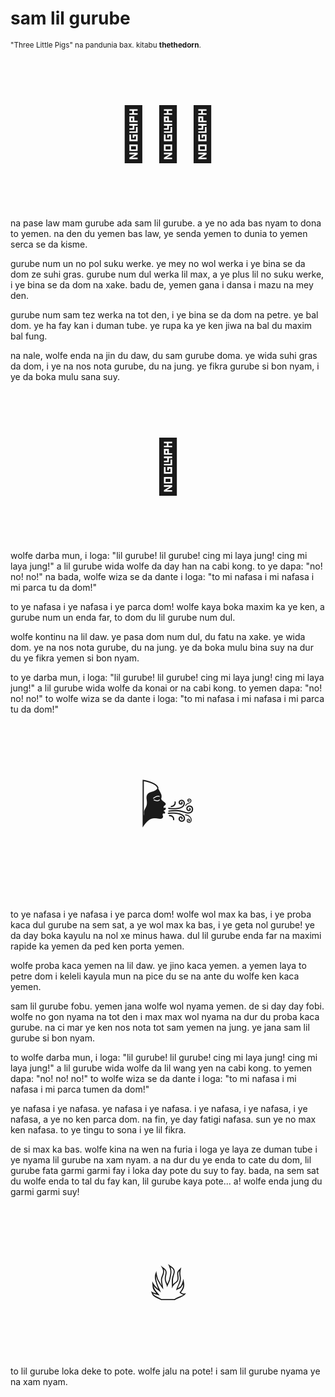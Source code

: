 # sam lil gurube

<small>"Three Little Pigs" na pandunia bax. kitabu **thethedorn**.</small>

<p style="font-size:6em;text-align:center;">🐷🐷🐷</p>

na pase law mam gurube ada sam lil gurube. a ye no ada bas nyam to
dona to yemen. na den du yemen bas law, ye senda yemen to dunia to
yemen serca se da kisme.

gurube num un no pol suku werke. ye mey no wol werka i ye bina se
da dom ze suhi gras. gurube num dul werka lil max, a ye plus lil no
suku werke, i ye bina se da dom na xake. badu de, yemen gana i dansa
i mazu na mey den.

gurube num sam tez werka na tot den, i ye bina se da dom na petre. ye
bal dom. ye ha fay kan i duman tube. ye rupa ka ye ken jiwa na bal
du maxim bal fung.

na nale, wolfe enda na jin du daw, du sam gurube doma. ye wida suhi
gras da dom, i ye na nos nota gurube, du na jung. ye fikra gurube si
bon nyam, i ye da boka mulu sana suy.

<p style="font-size:6em;text-align:center;">🐺</p>

wolfe darba mun, i loga: "lil gurube! lil gurube! cing mi laya jung!
cing mi laya jung!" a lil gurube wida wolfe da day han na cabi kong.
to ye dapa: "no! no! no!" na bada, wolfe wiza se da dante i loga:
"to mi nafasa i mi nafasa i mi parca tu da dom!"

to ye nafasa i ye nafasa i ye parca dom! wolfe kaya boka maxim ka ye
ken, a gurube num un enda far, to dom du lil gurube num dul.

wolfe kontinu na lil daw. ye pasa dom num dul, du fatu na xake. ye
wida dom. ye na nos nota gurube, du na jung. ye da boka mulu bina suy
na dur du ye fikra yemen si bon nyam.

to ye darba mun, i loga: "lil gurube! lil gurube! cing mi laya jung!
cing mi laya jung!" a lil gurube wida wolfe da konai or na cabi kong.
to yemen dapa: "no! no! no!" to wolfe wiza se da dante i loga: "to
mi nafasa i mi nafasa i mi parca tu da dom!"

<p style="font-size:6em;text-align:center;">🌬️</p>

to ye nafasa i ye nafasa i ye parca dom! wolfe wol max ka bas, i ye
proba kaca dul gurube na sem sat, a ye wol max ka bas, i ye geta nol
gurube! ye da day boka kayulu na nol xe minus hawa. dul lil gurube
enda far na maximi rapide ka yemen da ped ken porta yemen.

wolfe proba kaca yemen na lil daw. ye jino kaca yemen. a yemen laya
to petre dom i keleli kayula mun na pice du se na ante du wolfe ken
kaca yemen.

sam lil gurube fobu. yemen jana wolfe wol nyama yemen. de si day day
fobi. wolfe no gon nyama na tot den i max max wol nyama na dur du
proba kaca gurube. na ci mar ye ken nos nota tot sam yemen na jung.
ye jana sam lil gurube si bon nyam.

to wolfe darba mun, i loga: "lil gurube! lil gurube! cing mi laya
jung! cing mi laya jung!" a lil gurube wida wolfe da lil wang yen na
cabi kong. to yemen dapa: "no! no! no!" to wolfe wiza se da dante i
loga: "to mi nafasa i mi nafasa i mi parca tumen da dom!"

ye nafasa i ye nafasa. ye nafasa i ye nafasa. i ye nafasa, i ye
nafasa, i ye nafasa, a ye no ken parca dom. na fin, ye day fatigi
nafasa. sun ye no max ken nafasa. to ye tingu to sona i ye lil
fikra.

de si max ka bas. wolfe kina na wen na furia i loga ye laya ze duman
tube i ye nyama lil gurube na xam nyam. a na dur du ye enda to cate du
dom, lil gurube fata garmi garmi fay i loka day pote du suy to fay.
bada, na sem sat du wolfe enda to tal du fay kan, lil gurube kaya
pote... a! wolfe enda jung du garmi garmi suy!

<p style="font-size:6em;text-align:center;">🔥</p>

to lil gurube loka deke to pote. wolfe jalu na pote! i sam lil gurube
nyama ye na xam nyam.

